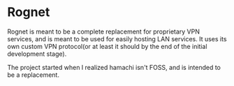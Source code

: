 # Rognet
Rognet is meant to be a complete replacement for proprietary VPN services, and is meant to be used for easily hosting LAN services.
It uses its own custom VPN protocol(or at least it should by the end of the initial development stage).

The project started when I realized hamachi isn't FOSS, and is intended to be a replacement.
